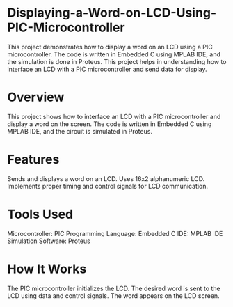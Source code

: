 # Displaying-a-Word-on-LCD-Using-PIC-Microcontroller
This project demonstrates how to display a word on an LCD using a PIC microcontroller. The code is written in Embedded C using MPLAB IDE, and the simulation is done in Proteus. This project helps in understanding how to interface an LCD with a PIC microcontroller and send data for display.
# Overview
This project shows how to interface an LCD with a PIC microcontroller and display a word on the screen. The code is written in Embedded C using MPLAB IDE, and the circuit is simulated in Proteus.
# Features
Sends and displays a word on an LCD.
Uses 16x2 alphanumeric LCD.
Implements proper timing and control signals for LCD communication.
# Tools Used
Microcontroller: PIC
Programming Language: Embedded C
IDE: MPLAB IDE
Simulation Software: Proteus
# How It Works
The PIC microcontroller initializes the LCD.
The desired word is sent to the LCD using data and control signals.
The word appears on the LCD screen.
